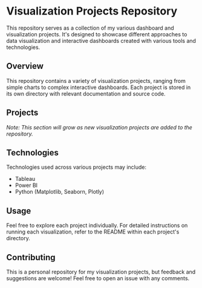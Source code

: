 # Visualization Projects Repository

This repository serves as a collection of my various dashboard and visualization projects. It's designed to showcase different approaches to data visualization and interactive dashboards created with various tools and technologies.

## Overview

This repository contains a variety of visualization projects, ranging from simple charts to complex interactive dashboards. Each project is stored in its own directory with relevant documentation and source code.

## Projects

*Note: This section will grow as new visualization projects are added to the repository.*

<!-- 
Example structure:
- [Project Name](./project-folder) - Brief description of the visualization
-->

## Technologies

Technologies used across various projects may include:

- Tableau
- Power BI
- Python (Matplotlib, Seaborn, Plotly)


## Usage

Feel free to explore each project individually. For detailed instructions on running each visualization, refer to the README within each project's directory.

## Contributing

This is a personal repository for my visualization projects, but feedback and suggestions are welcome! Feel free to open an issue with any comments.


